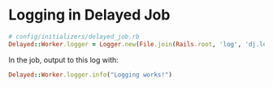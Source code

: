 # Logging in Delayed Job

```rb
# config/initializers/delayed_job.rb
Delayed::Worker.logger = Logger.new(File.join(Rails.root, 'log', 'dj.log'))
```

In the job, output to this log with:
```rb
Delayed::Worker.logger.info("Logging works!")
```